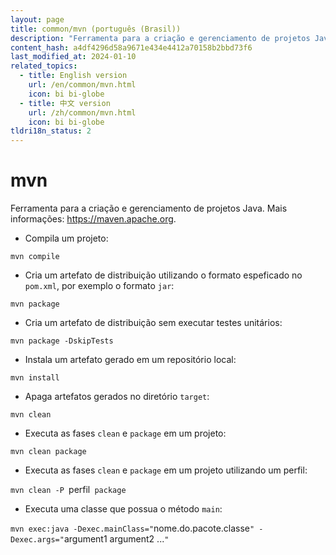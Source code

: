 ```yaml
---
layout: page
title: common/mvn (português (Brasil))
description: "Ferramenta para a criação e gerenciamento de projetos Java."
content_hash: a4df4296d58a9671e434e4412a70158b2bbd73f6
last_modified_at: 2024-01-10
related_topics:
  - title: English version
    url: /en/common/mvn.html
    icon: bi bi-globe
  - title: 中文 version
    url: /zh/common/mvn.html
    icon: bi bi-globe
tldri18n_status: 2
---
```

# mvn

Ferramenta para a criação e gerenciamento de projetos Java.
Mais informações: <https://maven.apache.org>.

- Compila um projeto:

`mvn compile`

- Cria um artefato de distribuição utilizando o formato espeficado no `pom.xml`, por exemplo o formato `jar`:

`mvn package`

- Cria um artefato de distribuição sem executar testes unitários:

`mvn package -DskipTests`

- Instala um artefato gerado em um repositório local:

`mvn install`

- Apaga artefatos gerados no diretório `target`:

`mvn clean`

- Executa as fases `clean` e `package` em um projeto:

`mvn clean package`

- Executa as fases `clean` e `package` em um projeto utilizando um perfil:

`mvn clean -P `<span class="tldr-var badge badge-pill bg-dark-lm bg-white-dm text-white-lm text-dark-dm font-weight-bold">perfil</span>` package`

- Executa uma classe que possua o método `main`:

`mvn exec:java -Dexec.mainClass="`<span class="tldr-var badge badge-pill bg-dark-lm bg-white-dm text-white-lm text-dark-dm font-weight-bold">nome.do.pacote.classe</span>`" -Dexec.args="`<span class="tldr-var badge badge-pill bg-dark-lm bg-white-dm text-white-lm text-dark-dm font-weight-bold">argument1 argument2 ...</span>`"`
